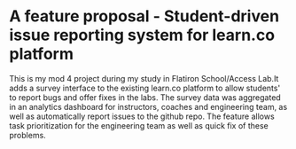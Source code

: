 # A feature proposal - Student-driven issue reporting system for learn.co platform


This is my mod 4 project during my study in Flatiron School/Access Lab.It adds a survey interface to the existing learn.co platform to allow students' to report bugs and offer fixes in the labs. The survey data was aggregated in an analytics dashboard for instructors, coaches and engineering team, as well as automatically report issues to the github repo. The feature allows task prioritization for the engineering team as well as quick fix of these problems.
